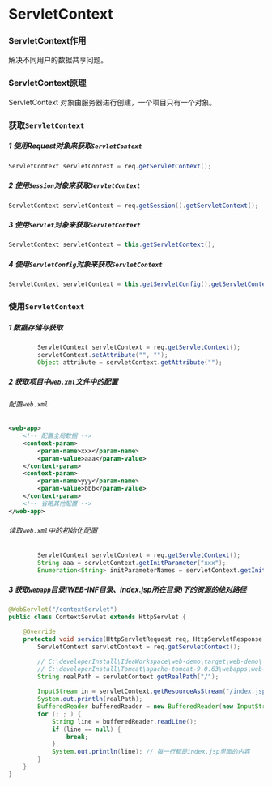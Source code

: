 # ServletContext

### ServletContext作用

解决不同用户的数据共享问题。

### ServletContext原理

ServletContext 对象由服务器进行创建，一个项目只有一个对象。



### 获取`ServletContext`

##### 1 使用Request对象来获取`ServletContext`

```java
ServletContext servletContext = req.getServletContext();
```

##### 2 使用`Session`对象来获取`ServletContext`

```java
ServletContext servletContext = req.getSession().getServletContext();
```

##### 3 使用`Servlet`对象来获取`ServletContext`

```java
ServletContext servletContext = this.getServletContext();
```

##### 4 使用`ServletConfig`对象来获取`ServletContext`

```java
ServletContext servletContext = this.getServletConfig().getServletContext();
```



### 使用`ServletContext`

##### 1 数据存储与获取

```java
        ServletContext servletContext = req.getServletContext();
        servletContext.setAttribute("", "");
        Object attribute = servletContext.getAttribute("");
```

##### 2 获取项目中`web.xml`文件中的配置

###### 配置`web.xml`

```xml
<web-app>
    <!-- 配置全局数据 -->
    <context-param>
        <param-name>xxx</param-name>
        <param-value>aaa</param-value>
    </context-param>
    <context-param>
        <param-name>yyy</param-name>
        <param-value>bbb</param-value>
    </context-param>
    <!-- 省略其他配置 -->
</web-app>
```

###### 读取`web.xml`中的初始化配置

```java
        ServletContext servletContext = req.getServletContext();
        String aaa = servletContext.getInitParameter("xxx");
        Enumeration<String> initParameterNames = servletContext.getInitParameterNames();
```

##### 3 获取`webapp`目录(WEB-INF目录、index.jsp所在目录)下的资源的绝对路径

```java
@WebServlet("/contextServlet")
public class ContextServlet extends HttpServlet {

    @Override
    protected void service(HttpServletRequest req, HttpServletResponse resp) throws ServletException, IOException {
        ServletContext servletContext = req.getServletContext();

        // C:\developerInstall\IdeaWorkspace\web-demo\target\web-demo\ 直接使用idea运行时的运行结果
        // C:\developerInstall\Tomcat\apache-tomcat-9.0.63\webapps\web-demo\ 部署在tomcat里面时的运行结果
        String realPath = servletContext.getRealPath("/");
        
        InputStream in = servletContext.getResourceAsStream("/index.jsp");
        System.out.println(realPath);
        BufferedReader bufferedReader = new BufferedReader(new InputStreamReader(in, "utf-8"));
        for (; ; ) {
            String line = bufferedReader.readLine();
            if (line == null) {
                break;
            }
            System.out.println(line); // 每一行都是index.jsp里面的内容
        }
    }
}
```

